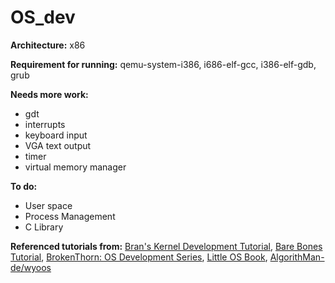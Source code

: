 **OS_dev**
=====
 **Architecture:** x86

 **Requirement for running:** qemu-system-i386, i686-elf-gcc, i386-elf-gdb, grub

 **Needs more work:**
 
 - gdt
 - interrupts
 - keyboard input
 - VGA text output
 - timer
 - virtual memory manager

 **To do:**

 - User space
 - Process Management
 - C Library

 **Referenced tutorials from:** [Bran's Kernel Development Tutorial](http://www.osdever.net/bkerndev/Docs/intro.htm), [Bare Bones Tutorial](https://wiki.osdev.org/Bare_Bones), [BrokenThorn: OS Development Series](http://www.brokenthorn.com/Resources/OSDevIndex.html), [Little OS Book](https://littleosbook.github.io/), [AlgorithMan-de/wyoos](https://github.com/AlgorithMan-de/wyoos)
